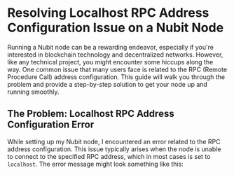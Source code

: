 # Resolving Localhost RPC Address Configuration Issue on a Nubit Node

Running a Nubit node can be a rewarding endeavor, especially if you're interested in blockchain technology and decentralized networks. However, like any technical project, you might encounter some hiccups along the way. One common issue that many users face is related to the RPC (Remote Procedure Call) address configuration. This guide will walk you through the problem and provide a step-by-step solution to get your node up and running smoothly.

## The Problem: Localhost RPC Address Configuration Error

While setting up my Nubit node, I encountered an error related to the RPC address configuration. This issue typically arises when the node is unable to connect to the specified RPC address, which in most cases is set to `localhost`. The error message might look something like this:

